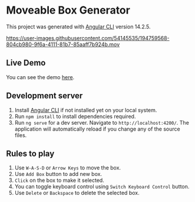 # Moveable Box Generator

This project was generated with [Angular CLI](https://github.com/angular/angular-cli) version 14.2.5.

https://user-images.githubusercontent.com/54145535/194759568-804cb980-9f6a-4111-81b7-85aaff7b924b.mov

## Live Demo

You can see the demo [here](https://moveable-box-generator.vercel.app/).

## Development server

1. Install [Angular CLI](https://github.com/angular/angular-cli) if not installed yet on your local system.
2. Run `npm install` to install dependencies required.
3. Run `ng serve` for a dev server. Navigate to `http://localhost:4200/`. The application will automatically reload if you change any of the source files.

## Rules to play

1. Use `W-A-S-D` or `Arrow Keys` to move the box.
2. Use `Add Box` button to add new box.
3. `Click` on the box to make it selected.
4. You can toggle keyboard control using `Switch Keyboard Control` button.
5. Use `Delete` or `Backspace` to delete the selected box.
